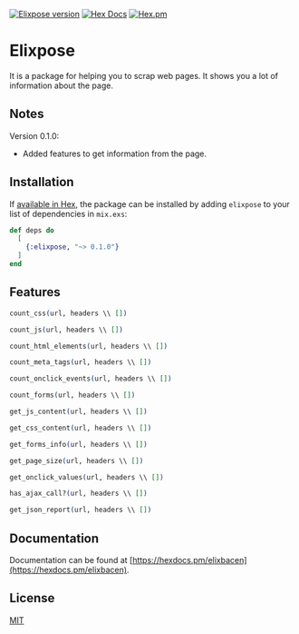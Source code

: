 [![Elixpose version](https://img.shields.io/hexpm/v/elixpose.svg)](https://hex.pm/packages/elixpose)
[![Hex Docs](https://img.shields.io/badge/hex-docs-lightgreen.svg)](https://hexdocs.pm/elixpose/)
[![Hex.pm](https://img.shields.io/hexpm/dt/elixpose.svg)](https://hex.pm/packages/)

# Elixpose

It is a package for helping you to scrap web pages. It shows you a lot of information about the page.

## Notes
Version 0.1.0:

- Added features to get information from the page.

## Installation

If [available in Hex](https://hex.pm/docs/publish), the package can be installed
by adding `elixpose` to your list of dependencies in `mix.exs`:

```elixir
def deps do
  [
    {:elixpose, "~> 0.1.0"}
  ]
end
```

## Features
```elixir
count_css(url, headers \\ [])

count_js(url, headers \\ [])

count_html_elements(url, headers \\ [])

count_meta_tags(url, headers \\ [])

count_onclick_events(url, headers \\ [])

count_forms(url, headers \\ [])

get_js_content(url, headers \\ [])

get_css_content(url, headers \\ [])

get_forms_info(url, headers \\ [])

get_page_size(url, headers \\ [])

get_onclick_values(url, headers \\ [])

has_ajax_call?(url, headers \\ [])

get_json_report(url, headers \\ [])
```

## Documentation

Documentation can be found at [https://hexdocs.pm/elixbacen](https://hexdocs.pm/elixbacen).

## License
[MIT](https://choosealicense.com/licenses/mit/)

